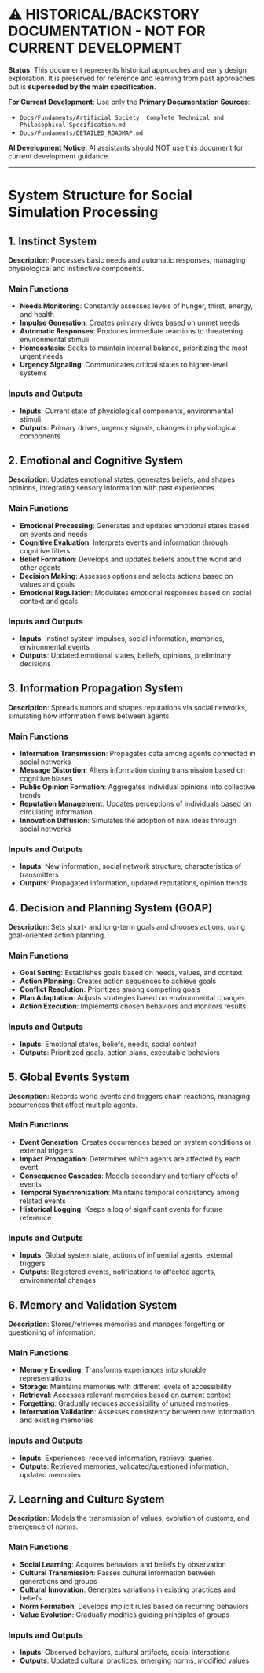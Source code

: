 # ⚠️ HISTORICAL/BACKSTORY DOCUMENTATION - NOT FOR CURRENT DEVELOPMENT

**Status**: This document represents historical approaches and early design exploration. It is preserved for reference and learning from past approaches but is **superseded by the main specification**.

**For Current Development**: Use only the **Primary Documentation Sources**:
- `Docs/Fundaments/Artificial Society_ Complete Technical and Philosophical Specification.md`
- `Docs/Fundaments/DETAILED_ROADMAP.md`

**AI Development Notice**: AI assistants should NOT use this document for current development guidance.

---

# System Structure for Social Simulation Processing

## 1. Instinct System
**Description**: Processes basic needs and automatic responses, managing physiological and instinctive components.

### Main Functions
- **Needs Monitoring**: Constantly assesses levels of hunger, thirst, energy, and health
- **Impulse Generation**: Creates primary drives based on unmet needs
- **Automatic Responses**: Produces immediate reactions to threatening environmental stimuli
- **Homeostasis**: Seeks to maintain internal balance, prioritizing the most urgent needs
- **Urgency Signaling**: Communicates critical states to higher-level systems

### Inputs and Outputs
- **Inputs**: Current state of physiological components, environmental stimuli
- **Outputs**: Primary drives, urgency signals, changes in physiological components

## 2. Emotional and Cognitive System
**Description**: Updates emotional states, generates beliefs, and shapes opinions, integrating sensory information with past experiences.

### Main Functions
- **Emotional Processing**: Generates and updates emotional states based on events and needs
- **Cognitive Evaluation**: Interprets events and information through cognitive filters
- **Belief Formation**: Develops and updates beliefs about the world and other agents
- **Decision Making**: Assesses options and selects actions based on values and goals
- **Emotional Regulation**: Modulates emotional responses based on social context and goals

### Inputs and Outputs
- **Inputs**: Instinct system impulses, social information, memories, environmental events
- **Outputs**: Updated emotional states, beliefs, opinions, preliminary decisions

## 3. Information Propagation System
**Description**: Spreads rumors and shapes reputations via social networks, simulating how information flows between agents.

### Main Functions
- **Information Transmission**: Propagates data among agents connected in social networks
- **Message Distortion**: Alters information during transmission based on cognitive biases
- **Public Opinion Formation**: Aggregates individual opinions into collective trends
- **Reputation Management**: Updates perceptions of individuals based on circulating information
- **Innovation Diffusion**: Simulates the adoption of new ideas through social networks

### Inputs and Outputs
- **Inputs**: New information, social network structure, characteristics of transmitters
- **Outputs**: Propagated information, updated reputations, opinion trends

## 4. Decision and Planning System (GOAP)
**Description**: Sets short- and long-term goals and chooses actions, using goal-oriented action planning.

### Main Functions
- **Goal Setting**: Establishes goals based on needs, values, and context
- **Action Planning**: Creates action sequences to achieve goals
- **Conflict Resolution**: Prioritizes among competing goals
- **Plan Adaptation**: Adjusts strategies based on environmental changes
- **Action Execution**: Implements chosen behaviors and monitors results

### Inputs and Outputs
- **Inputs**: Emotional states, beliefs, needs, social context
- **Outputs**: Prioritized goals, action plans, executable behaviors

## 5. Global Events System
**Description**: Records world events and triggers chain reactions, managing occurrences that affect multiple agents.

### Main Functions
- **Event Generation**: Creates occurrences based on system conditions or external triggers
- **Impact Propagation**: Determines which agents are affected by each event
- **Consequence Cascades**: Models secondary and tertiary effects of events
- **Temporal Synchronization**: Maintains temporal consistency among related events
- **Historical Logging**: Keeps a log of significant events for future reference

### Inputs and Outputs
- **Inputs**: Global system state, actions of influential agents, external triggers
- **Outputs**: Registered events, notifications to affected agents, environmental changes

## 6. Memory and Validation System
**Description**: Stores/retrieves memories and manages forgetting or questioning of information.

### Main Functions
- **Memory Encoding**: Transforms experiences into storable representations
- **Storage**: Maintains memories with different levels of accessibility
- **Retrieval**: Accesses relevant memories based on current context
- **Forgetting**: Gradually reduces accessibility of unused memories
- **Information Validation**: Assesses consistency between new information and existing memories

### Inputs and Outputs
- **Inputs**: Experiences, received information, retrieval queries
- **Outputs**: Retrieved memories, validated/questioned information, updated memories

## 7. Learning and Culture System
**Description**: Models the transmission of values, evolution of customs, and emergence of norms.

### Main Functions
- **Social Learning**: Acquires behaviors and beliefs by observation
- **Cultural Transmission**: Passes cultural information between generations and groups
- **Cultural Innovation**: Generates variations in existing practices and beliefs
- **Norm Formation**: Develops implicit rules based on recurring behaviors
- **Value Evolution**: Gradually modifies guiding principles of groups

### Inputs and Outputs
- **Inputs**: Observed behaviors, cultural artifacts, social interactions
- **Outputs**: Updated cultural practices, emerging norms, modified values
